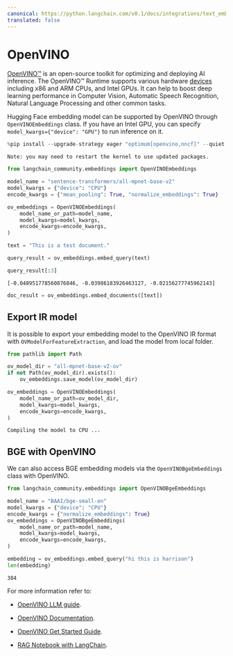 ```yaml
---
canonical: https://python.langchain.com/v0.1/docs/integrations/text_embedding/openvino
translated: false
---
```


# OpenVINO

[OpenVINO™](https://github.com/openvinotoolkit/openvino) is an open-source toolkit for optimizing and deploying AI inference. The OpenVINO™ Runtime supports various hardware [devices](https://github.com/openvinotoolkit/openvino?tab=readme-ov-file#supported-hardware-matrix) including x86 and ARM CPUs, and Intel GPUs. It can help to boost deep learning performance in Computer Vision, Automatic Speech Recognition, Natural Language Processing and other common tasks.

Hugging Face embedding model can be supported by OpenVINO through ``OpenVINOEmbeddings`` class. If you have an Intel GPU, you can specify `model_kwargs={"device": "GPU"}` to run inference on it.

```python
%pip install --upgrade-strategy eager "optimum[openvino,nncf]" --quiet
```

```output
Note: you may need to restart the kernel to use updated packages.
```

```python
from langchain_community.embeddings import OpenVINOEmbeddings
```

```python
model_name = "sentence-transformers/all-mpnet-base-v2"
model_kwargs = {"device": "CPU"}
encode_kwargs = {"mean_pooling": True, "normalize_embeddings": True}

ov_embeddings = OpenVINOEmbeddings(
    model_name_or_path=model_name,
    model_kwargs=model_kwargs,
    encode_kwargs=encode_kwargs,
)
```

```python
text = "This is a test document."
```

```python
query_result = ov_embeddings.embed_query(text)
```

```python
query_result[:3]
```

```output
[-0.048951778560876846, -0.03986183926463127, -0.02156277745962143]
```

```python
doc_result = ov_embeddings.embed_documents([text])
```

## Export IR model

It is possible to export your embedding model to the OpenVINO IR format with ``OVModelForFeatureExtraction``, and load the model from local folder.

```python
from pathlib import Path

ov_model_dir = "all-mpnet-base-v2-ov"
if not Path(ov_model_dir).exists():
    ov_embeddings.save_model(ov_model_dir)
```

```python
ov_embeddings = OpenVINOEmbeddings(
    model_name_or_path=ov_model_dir,
    model_kwargs=model_kwargs,
    encode_kwargs=encode_kwargs,
)
```

```output
Compiling the model to CPU ...
```

## BGE with OpenVINO

We can also access BGE embedding models via the ``OpenVINOBgeEmbeddings`` class with OpenVINO.

```python
from langchain_community.embeddings import OpenVINOBgeEmbeddings

model_name = "BAAI/bge-small-en"
model_kwargs = {"device": "CPU"}
encode_kwargs = {"normalize_embeddings": True}
ov_embeddings = OpenVINOBgeEmbeddings(
    model_name_or_path=model_name,
    model_kwargs=model_kwargs,
    encode_kwargs=encode_kwargs,
)
```

```python
embedding = ov_embeddings.embed_query("hi this is harrison")
len(embedding)
```

```output
384
```

For more information refer to:

* [OpenVINO LLM guide](https://docs.openvino.ai/2024/learn-openvino/llm_inference_guide.html).

* [OpenVINO Documentation](https://docs.openvino.ai/2024/home.html).

* [OpenVINO Get Started Guide](https://www.intel.com/content/www/us/en/content-details/819067/openvino-get-started-guide.html).

* [RAG Notebook with LangChain](https://github.com/openvinotoolkit/openvino_notebooks/tree/latest/notebooks/llm-rag-langchain).